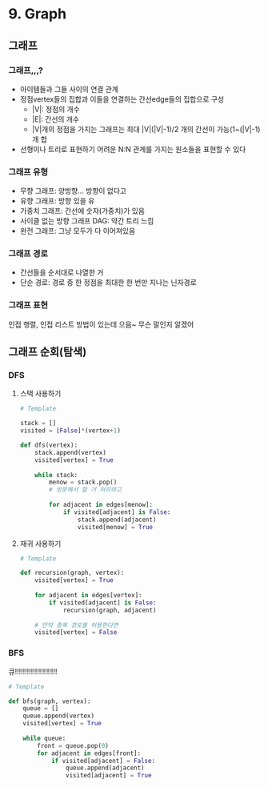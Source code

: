 # 9. Graph

## 그래프

### 그래프,,,?

* 아이템들과 그들 사이의 연결 관계
* 정점vertex들의 집합과 이들을 연결하는 간선edge들의 집합으로 구성
  * |V|: 정점의 개수
  * |E|: 간선의 개수
  * |V|개의 정점을 가지는 그래프는 최대 |V|(|V|-1)/2 개의 간선이 가능(1~(|V|-1)개 합
* 선형이나 트리로 표현하기 어려운 N:N 관계를 가지는 원소들을 표현할 수 있다



### 그래프 유형

* 무향 그래프: 양방향... 방향이 없다고
* 유향 그래프: 방향 있을 유
* 가중치 그래프: 간선에 숫자(가중치)가 있음
* 사이클 없는 방향 그래프 DAG: 약간 트리 느낌
* 완전 그래프: 그냥 모두가 다 이어져있음



### 그래프 경로

* 간선들을 순서대로 나열한 거
* 단순 경로: 경로 중 한 정점을 최대한 한 번만 지나는 닌자경로



### 그래프 표현

인접 행렬, 인접 리스트 방법이 있는데 으음~ 무슨 말인지 알겠어



## 그래프 순회(탐색)

### DFS

1. 스택 사용하기

   ```python
   # Template
   
   stack = []
   visited = [False]*(vertex+1)
   
   def dfs(vertex):
       stack.append(vertex)
       visited[vertex] = True
       
       while stack:
           menow = stack.pop()
           # 방문해서 할 거 처리하고
           
           for adjacent in edges[menow]:
               if visited[adjacent] is False:
                   stack.append(adjacent)
                   visited[menow] = True
   ```

   

2. 재귀 사용하기

   ```python
   # Template
   
   def recursion(graph, vertex):
       visited[vertex] = True
       
       for adjacent in edges[vertex]:
           if visited[adjacent] is False:
               recursion(graph, adjacent)
               
       # 만약 중복 경로를 허용한다면
       visited[vertex] = False
   ```



### BFS

큐!!!!!!!!!!!!!!!!!!!!!

```python
# Template

def bfs(graph, vertex):
    queue = []
    queue.append(vertex)
    visited[vertex] = True
    
    while queue:
        front = queue.pop(0)
        for adjacent in edges[front]:
            if visited[adjacent] = False:
                queue.append(adjacent)
                visited[adjacent] = True
```